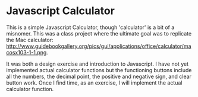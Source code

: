 # Javascript Calculator

This is a simple Javascript Calculator, though 'calculator' is a bit of a misnomer. This was a class project where the ultimate goal was to replicate the Mac calculator: http://www.guidebookgallery.org/pics/gui/applications/office/calculator/macosx103-1-1.png.

It was both a design exercise and introduction to Javascript. I have not yet implemented actual calculator functions but the functioning buttons include all the numbers, the decimal point, the positive and negative sign, and clear button work. Once I find time, as an exercise, I will implement the actual calculator function.
